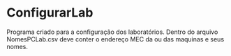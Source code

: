 # ConfigurarLab

Programa criado para a configuração dos laboratórios.
Dentro do arquivo NomesPCLab.csv deve conter o endereço MEC da ou das maquinas e seus nomes.
